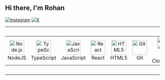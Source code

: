 ## Hi there, I'm Rohan




[![Instagram](https://img.shields.io/badge/Instagram-E4405F?style=for-the-badge&logo=instagram&logoColor=white)](https://www.instagram.com/rohan_asif_17)
[![X](https://img.shields.io/badge/-000000?style=for-the-badge&logo=x&logoColor=white)](https://x.com/rohan_asif_17)

---

<div style="display: flex; align-items: flex-start; justify-content: center;">
  <table align="center">
    <tr>
      <td align="center" width="85">
        <img src="https://skillicons.dev/icons?i=nodejs" width="48" height="48" alt="Node.js" />
        <br>NodeJS
      </td>
      <td align="center" width="85">
        <img src="https://skillicons.dev/icons?i=typescript" width="48" height="48" alt="TypeScript" />
        <br>TypeScript
      </td>
      <td align="center" width="85">
        <img src="https://skillicons.dev/icons?i=javascript" width="48" height="48" alt="JavaScript" />
        <br>JavaScript
      </td>
      <td align="center" width="85">
        <img src="https://skillicons.dev/icons?i=react" width="48" height="48" alt="React" />
        <br>React
      </td>
      <td align="center" width="85">
        <img src="https://skillicons.dev/icons?i=html" width="48" height="48" alt="HTML5" />
        <br>HTML5
      </td>
      <td align="center" width="85">
        <img src="https://skillicons.dev/icons?i=git" width="48" height="48" alt="Git" />
        <br>Git
      </td>
      <td align="center" width="85">
      <div style="width:48px; height:48px; overflow:hidden; border-radius:8px;">
        <img src="https://encrypted-tbn0.gstatic.com/images?q=tbn:ANd9GcQ3Lr-sqt1y-yVxzrH47z8uN_f70jycA1GKUg&s" width="48" height="48" alt="Cloudinary" />
      </div>
      <br>Cloudinary
    </td>
     <td align="center" width="85">
        <img src="https://www.vectorlogo.zone/logos/getpostman/getpostman-icon.svg" width="48" height="48" alt="Postman" />
        <br>Postman
      </td>
    </tr>
  </table>
</div>

---
